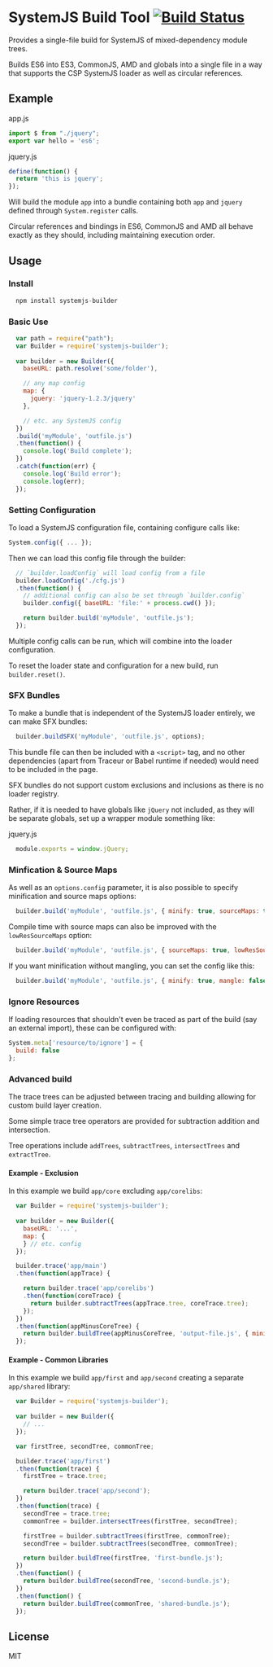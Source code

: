 SystemJS Build Tool [![Build Status][travis-image]][travis-url]
===

Provides a single-file build for SystemJS of mixed-dependency module trees.

Builds ES6 into ES3, CommonJS, AMD and globals into a single file in a way that supports the CSP SystemJS loader
as well as circular references.

Example
---

app.js
```javascript
import $ from "./jquery";
export var hello = 'es6';
```

jquery.js
```javascript
define(function() {
  return 'this is jquery';
});
```

Will build the module `app` into a bundle containing both `app` and `jquery` defined through `System.register` calls.

Circular references and bindings in ES6, CommonJS and AMD all behave exactly as they should, including maintaining execution order.

Usage
---

### Install

```javascript
  npm install systemjs-builder
```

### Basic Use

```javascript
  var path = require("path");
  var Builder = require('systemjs-builder');
  
  var builder = new Builder({
    baseURL: path.resolve('some/folder'),

    // any map config
    map: {
      jquery: 'jquery-1.2.3/jquery'
    },

    // etc. any SystemJS config
  })
  .build('myModule', 'outfile.js')
  .then(function() {
    console.log('Build complete');
  })
  .catch(function(err) {
    console.log('Build error');
    console.log(err);
  });
```

### Setting Configuration

To load a SystemJS configuration file, containing configure calls like:

```javascript
System.config({ ... });
```

Then we can load this config file through the builder:

```javascript
  // `builder.loadConfig` will load config from a file
  builder.loadConfig('./cfg.js')
  .then(function() {
    // additional config can also be set through `builder.config`
    builder.config({ baseURL: 'file:' + process.cwd() });

    return builder.build('myModule', 'outfile.js');
  });

```

Multiple config calls can be run, which will combine into the loader configuration.

To reset the loader state and configuration for a new build, run `builder.reset()`.


### SFX Bundles

To make a bundle that is independent of the SystemJS loader entirely, we can make SFX bundles:

```javascript
  builder.buildSFX('myModule', 'outfile.js', options);
```

This bundle file can then be included with a `<script>` tag, and no other dependencies (apart from Traceur or Babel runtime if needed) would need to be included in the page.

SFX bundles do not support custom exclusions and inclusions as there is no loader registry.

Rather, if it is needed to have globals like `jQuery` not included, as they will be separate globals, set up a wrapper module something like:

jquery.js
```javascript
  module.exports = window.jQuery;
```

### Minfication & Source Maps

As well as an `options.config` parameter, it is also possible to specify minification and source maps options:

```javascript
  builder.build('myModule', 'outfile.js', { minify: true, sourceMaps: true, config: cfg });
```

Compile time with source maps can also be improved with the `lowResSourceMaps` option:

```javascript
  builder.build('myModule', 'outfile.js', { sourceMaps: true, lowResSourceMaps: true });
```

If you want minification without mangling, you can set the config like this:

```javascript
  builder.build('myModule', 'outfile.js', { minify: true, mangle: false });
```

### Ignore Resources

If loading resources that shouldn't even be traced as part of the build (say an external import), these
can be configured with:

```javascript
System.meta['resource/to/ignore'] = {
  build: false
};
```

### Advanced build

The trace trees can be adjusted between tracing and building allowing for custom build layer creation.

Some simple trace tree operators are provided for subtraction addition and intersection.

Tree operations include `addTrees`, `subtractTrees`, `intersectTrees` and `extractTree`.

#### Example - Exclusion

In this example we build `app/core` excluding `app/corelibs`:

```javascript
  var Builder = require('systemjs-builder');
  
  var builder = new Builder({
    baseURL: '...',
    map: {
    } // etc. config
  });

  builder.trace('app/main')
  .then(function(appTrace) {

    return builder.trace('app/corelibs')
    .then(function(coreTrace) {
      return builder.subtractTrees(appTrace.tree, coreTrace.tree);
    });
  })
  .then(function(appMinusCoreTree) {
    return builder.buildTree(appMinusCoreTree, 'output-file.js', { minify: true, sourceMaps: true });
  });
```

#### Example - Common Libraries

In this example we build `app/first` and `app/second` creating a separate `app/shared` library:

```javascript
  var Builder = require('systemjs-builder');
  
  var builder = new Builder({
    // ...
  });

  var firstTree, secondTree, commonTree;

  builder.trace('app/first')
  .then(function(trace) {
    firstTree = trace.tree;

    return builder.trace('app/second');
  })
  .then(function(trace) {
    secondTree = trace.tree;
    commonTree = builder.intersectTrees(firstTree, secondTree);

    firstTree = builder.subtractTrees(firstTree, commonTree);
    secondTree = builder.subtractTrees(secondTree, commonTree);

    return builder.buildTree(firstTree, 'first-bundle.js');
  })
  .then(function() {
    return builder.buildTree(secondTree, 'second-bundle.js');
  })
  .then(function() {
    return builder.buildTree(commonTree, 'shared-bundle.js');
  });
```

License
---

MIT

[travis-url]: https://travis-ci.org/systemjs/builder
[travis-image]: https://travis-ci.org/systemjs/builder.svg?branch=master
